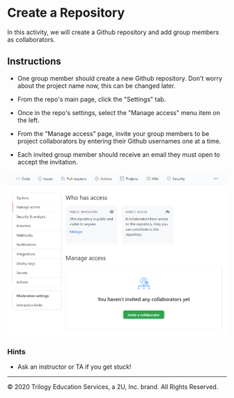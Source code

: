 # Create a Repository

In this activity, we will create a Github repository and add group members as collaborators.

## Instructions

* One group member should create a new Github repository. Don't worry about the project name now, this can be changed later.

* From the repo's main page, click the "Settings" tab.

* Once in the repo's settings, select the "Manage access" menu item on the left.

* From the "Manage access" page, invite your group members to be project collaborators by entering their Github usernames one at a time.

* Each invited group member should receive an email they must open to accept the invitation.

![manage-access-.png](Images/manage-access.png)

### Hints

* Ask an instructor or TA if you get stuck!

- - -

© 2020 Trilogy Education Services, a 2U, Inc. brand. All Rights Reserved.
